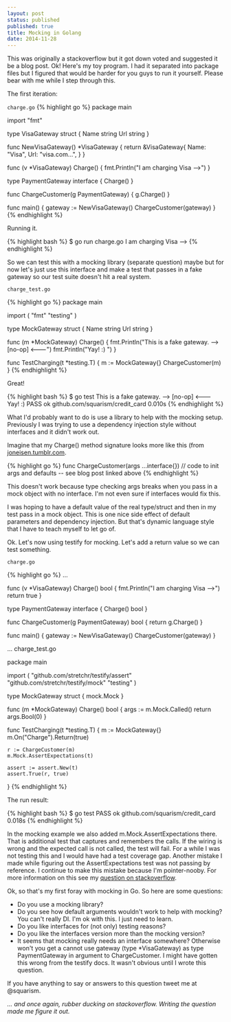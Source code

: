 ```yaml
---
layout: post
status: published
published: true
title: Mocking in Golang
date: 2014-11-28
---
```

This was originally a stackoverflow but it got down voted and suggested it be a blog post.  Ok!  Here's my toy program. I had it separated into package files but I figured that would be harder for you guys to run it yourself. Please bear with me while I step through this.

The first iteration:

`charge.go`
{% highlight go %}
package main

import "fmt"

type VisaGateway struct {
    Name string
    Url  string
}

func NewVisaGateway() *VisaGateway {
    return &VisaGateway{
        Name: "Visa",
        Url:  "visa.com...",
    }
}

func (v *VisaGateway) Charge() {
    fmt.Println("I am charging Visa -->")
}

type PaymentGateway interface {
    Charge()
}

func ChargeCustomer(g PaymentGateway) {
    g.Charge()
}

func main() {
    gateway := NewVisaGateway()
    ChargeCustomer(gateway)
}
{% endhighlight %}

Running it.

{% highlight bash %}
$ go run charge.go
I am charging Visa -->
{% endhighlight %}

So we can test this with a mocking library (separate question) maybe but for now let's just use this interface and make a test that passes in a fake gateway so our test suite doesn't hit a real system.

`charge_test.go`

{% highlight go %}
package main

import (
    "fmt"
    "testing"
)

type MockGateway struct {
    Name string
    Url  string
}

func (m *MockGateway) Charge() {
    fmt.Println("This is a fake gateway.  --> [no-op] <---")
    fmt.Println("Yay!  :) ")
}

func TestCharging(t *testing.T) {
    m := MockGateway{}
    ChargeCustomer(m)
}
{% endhighlight %}

Great!

{% highlight bash %}
$ go test
This is a fake gateway.  --> [no-op] <---
Yay!  :)
PASS
ok      github.com/squarism/credit_card 0.010s
{% endhighlight %}

What I'd probably want to do is use a library to help with the mocking setup. Previously I was trying to use a dependency injection style without interfaces and it didn't work out.

Imagine that my Charge() method signature looks more like this (from [joneisen.tumblr.com](http://joneisen.tumblr.com/post/53695478114/golang-and-default-values).

{% highlight go %}
func ChargeCustomer(args ...interface{})
// code to init args and defaults -- see blog post linked above
{% endhighlight %}

This doesn't work because type checking args breaks when you pass in a mock object with no interface. I'm not even sure if interfaces would fix this.

I was hoping to have a default value of the real type/struct and then in my test pass in a mock object. This is one nice side effect of default parameters and dependency injection. But that's dynamic language style that I have to teach myself to let go of.

Ok. Let's now using testify for mocking. Let's add a return value so we can test something.

`charge.go`

{% highlight go %}
...

func (v *VisaGateway) Charge() bool {
    fmt.Println("I am charging Visa -->")
    return true
}

type PaymentGateway interface {
    Charge() bool
}

func ChargeCustomer(g PaymentGateway) bool {
    return g.Charge()
}

func main() {
    gateway := NewVisaGateway()
    ChargeCustomer(gateway)
}

...
charge_test.go

package main

import (
    "github.com/stretchr/testify/assert"
    "github.com/stretchr/testify/mock"
    "testing"
)

type MockGateway struct {
    mock.Mock
}

func (m *MockGateway) Charge() bool {
    args := m.Mock.Called()
    return args.Bool(0)
}

func TestCharging(t *testing.T) {
    m := MockGateway{}
    m.On("Charge").Return(true)

    r := ChargeCustomer(m)
    m.Mock.AssertExpectations(t)

    assert := assert.New(t)
    assert.True(r, true)
}
{% endhighlight %}

The run result:

{% highlight bash %}
$ go test
PASS
ok      github.com/squarism/credit_card 0.018s
{% endhighlight %}

In the mocking example we also added m.Mock.AssertExpectations there.
That is additional test that captures and remembers the calls.  If
the wiring is wrong and the expected call is not called, the test will
fail.  For a while I was not testing this and I would have had a test
coverage gap.  Another mistake I made while figuring out the
AssertExpectations test was not passing by reference.  I continue to
make this mistake because I'm pointer-nooby.  For more information on
this see my [question on
stackoverflow](http://stackoverflow.com/questions/17125497/oo-style-struct-objects-in-go).

Ok, so that's my first foray with mocking in Go.  So here are some questions:

* Do you use a mocking library?
* Do you see how default arguments wouldn't work to help with mocking? You can't really DI. I'm ok with this. I just need to learn.
* Do you like interfaces for (not only) testing reasons?
* Do you like the interfaces version more than the mocking version?
* It seems that mocking really needs an interface somewhere? Otherwise won't you get a cannot use gateway (type *VisaGateway) as type PaymentGateway in argument to ChargeCustomer. I might have gotten this wrong from the testify docs. It wasn't obvious until I wrote this question.

If you have anything to say or answers to this question tweet me at
@squarism.

_... and once again, rubber ducking on stackoverflow. Writing the question made me figure it out._
